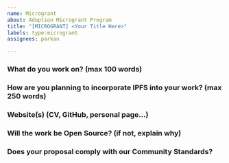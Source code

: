 ```yaml
---
name: Microgrant
about: Adoption Microgrant Program
title: "[MICROGRANT] <Your Title Here>"
labels: type:microgrant
assignees: parkan

---
```


### What do you work on? (max 100 words)
<!-- a description of your professional, academic, artistic or other work -->

### How are you planning to incorporate IPFS into your work? (max 250 words)
<!-- detailed but concise description of your planned IPFS integration -->

### Website(s) (CV, GitHub, personal page...)
<!-- https://your-website-here -->

### Will the work be Open Source? (if not, explain why)
<!-- code licensed under any [OSI-approved](https://opensource.org/licenses) license and made available publicly -->

### Does your proposal comply with our Community Standards?
<!-- please read the [Community Standards](https://github.com/protocol/ipfs-grants/blob/master/STANDARDS.md) and make sure your project is in compliance -->
